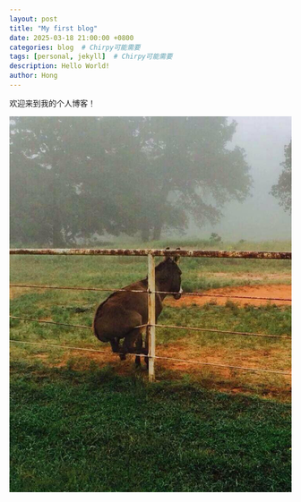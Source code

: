 ```yaml
---
layout: post
title: "My first blog"
date: 2025-03-18 21:00:00 +0800
categories: blog  # Chirpy可能需要
tags: [personal, jekyll]  # Chirpy可能需要
description: Hello World!
author: Hong
---
```


欢迎来到我的个人博客！

![My Image Alt Text](/assets/img/avatar.jpg)

